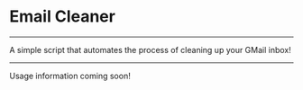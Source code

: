 # Email Cleaner
<hr>

A simple script that automates the process of cleaning up your GMail inbox!

<hr>

Usage information coming soon!
